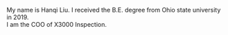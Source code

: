 My name is Hanqi Liu. I received the B.E. degree from Ohio state university in 2019.  
I am the COO of X3000 Inspection.  
